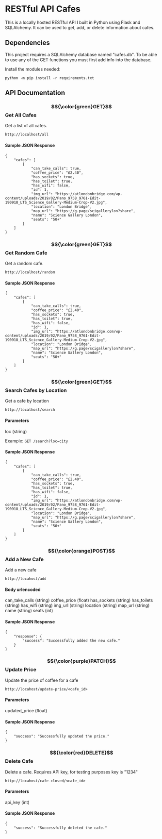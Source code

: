 # RESTful API Cafes

This is a locally hosted RESTful API I built in Python using Flask and SQLAlchemy. It can be used to get, add, or delete information about cafes.

## Dependencies
This project requires a SQLAlchemy database named "cafes.db". To be able to use any of the GET functions you must first add info into the database.

Install the modules needed:
```
python -m pip install -r requirements.txt
```

## API Documentation

### $${\color{green}GET}$$ Get All Cafes
Get a list of all cafes.

```
http://localhost/all
```

#### Sample JSON Response
```
{
    "cafes": [
        {
            "can_take_calls": true,
            "coffee_price": "£2.40",
            "has_sockets": true,
            "has_toilet": true,
            "has_wifi": false,
            "id": 1,
            "img_url": "https://atlondonbridge.com/wp-content/uploads/2019/02/Pano_9758_9761-Edit-190918_LTS_Science_Gallery-Medium-Crop-V2.jpg",
            "location": "London Bridge",
            "map_url": "https://g.page/scigallerylon?share",
            "name": "Science Gallery London",
            "seats": "50+"
        }
    ]
}
```

### $${\color{green}GET}$$ Get Random Cafe
Get a random cafe.

```
http://localhost/random
```

#### Sample JSON Response
```
{
    "cafes": [
        {
            "can_take_calls": true,
            "coffee_price": "£2.40",
            "has_sockets": true,
            "has_toilet": true,
            "has_wifi": false,
            "id": 1,
            "img_url": "https://atlondonbridge.com/wp-content/uploads/2019/02/Pano_9758_9761-Edit-190918_LTS_Science_Gallery-Medium-Crop-V2.jpg",
            "location": "London Bridge",
            "map_url": "https://g.page/scigallerylon?share",
            "name": "Science Gallery London",
            "seats": "50+"
        }
    ]
}
```

### $${\color{green}GET}$$ Search Cafes by Location
Get a cafe by location

```
http://localhost/search
```
#### Parameters
loc (string)

Example: ``` GET /search?loc=city ```

#### Sample JSON Response
```
{
    "cafes": [
        {
            "can_take_calls": true,
            "coffee_price": "£2.40",
            "has_sockets": true,
            "has_toilet": true,
            "has_wifi": false,
            "id": 1,
            "img_url": "https://atlondonbridge.com/wp-content/uploads/2019/02/Pano_9758_9761-Edit-190918_LTS_Science_Gallery-Medium-Crop-V2.jpg",
            "location": "London Bridge",
            "map_url": "https://g.page/scigallerylon?share",
            "name": "Science Gallery London",
            "seats": "50+"
        }
    ]
}
```

### $${\color{orange}POST}$$ Add a New Cafe
Add a new cafe

```
http://locahost/add
```
#### Body urlencoded
can_take_calls (string)
coffee_price (float)
has_sockets (string)
has_toilets (string)
has_wifi (string)
img_url (string)
location (string)
map_url (string)
name (string)
seats (int)

#### Sample JSON Response
```
{
    "response": {
        "success": "Successfully added the new cafe."
    }
}
```

### $${\color{purple}PATCH}$$ Update Price
Update the price of coffee for a cafe

```
http://locahost/update-price/<cafe_id>
```
#### Parameters
updated_price (float)

#### Sample JSON Response
```
{
    "success": "Successfully updated the price."
}
```

### $${\color{red}DELETE}$$ Delete Cafe
Delete a cafe. Requires API key, for testing purposes key is "1234"

```
http://locahost/cafe-closed/<cafe_id>
```
#### Parameters
api_key (int)

#### Sample JSON Response
```
{
    "success": "Successfully deleted the cafe."
}
```
